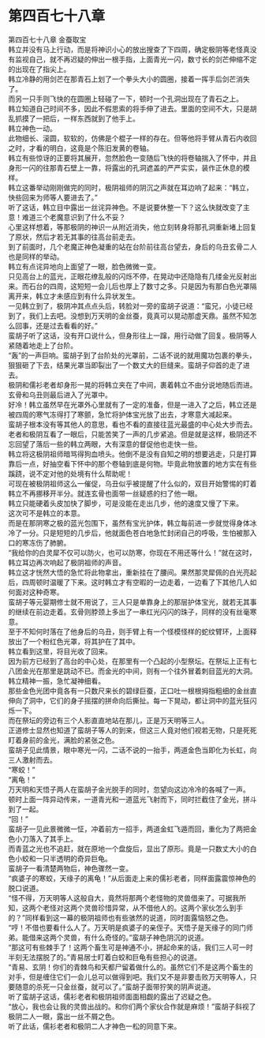 # 第四百七十八章

第四百七十八章 金蚕取宝\
韩立并没有马上行动，而是将神识小心的放出搜查了下四周，确定极阴等老怪真没有监视自己，就不再迟疑的伸出一根手指，上面青光一闪，数寸长的剑芒伸缩不定的出现在了指尖上。\
韩立冷静的用剑芒在那青石上划了一个拳头大小的圆圈，接着一挥手后剑芒消失了。\
而另一只手则飞快的在圆圈上轻碰了一下，顿时一个孔洞出现在了青石之上。\
韩立知道自己时间不多，因此不假思索的将手伸了进去。里面的空间不大，只是胡乱抓摸了一把后，一样东西就到了他手上。\
韩立神色一动。\
此物细长、滚圆，软软的，仿佛是个棍子一样的存在。但等他将手臂从青石内收回之时，才看的明白，这竟是个陈旧发黄的卷轴。\
韩立有些惊讶的正要将其展开，忽然脸色一变随后飞快的将卷轴揣入了怀中，并且身形一闪的往那青石壁上一靠，将露出的孔洞遮盖的严严实实，装作正休息的模样。\
韩立这番举动刚刚做完的同时，极阴祖师的阴沉之声就在耳边响了起来：“韩立，快些回来为师等人要进去了。”\
听了这话，韩立目中露出一丝诧异神色。不是说要休整一下？这么快就改变了主意！难道三个老魔意识到了什么不妥？\
心里这样想着，等那极阴的神识一从附近消失，他立刻转身将那孔洞重新堵上回复了原状，然后才若无其事的往高台前走去。\
到了前面时，几个老魔正神色凝重的站在台阶前往高台望去，身后的乌丑玄骨二人也是同样的举动。\
韩立有点诧异地向上面望了一眼，脸色微微一变。\
只见高台上的蓝光，正眼花缭乱般的闪烁不停，在晃动中还隐隐有几缕金光反射出来。而石台的四周，这短短一会儿后也厚上了数寸之多。只是因为有那白色光罩隔离开来，韩立才未感应到有什么异状发生。\
一见韩立到了，极阴冲其点点头后，转脸对一旁的蛮胡子说道：“蛮兄，小徒已经到了，我们上去吧。没想到万天明的金丝蚕，竟真可以晃动那虚天鼎。虽然不知怎么回事，还是过去看看的好。”\
蛮胡子听了这话，没有开口说什么，但身形往上一蹿，用行动做了回复。极阴等人紧随着地走上了台阶。\
“轰”的一声巨响。蛮胡子到了台阶处的光罩前，二话不说的就用魔功包裹的拳头，狠狠砸了下去，结果光罩当即裂出了一个数丈大的巨缝来。蛮胡子仰首的走了进去。\
极阴和儒衫老者却身形一晃的将韩立夹在了中间，裹着韩立不由分说地随后而进。玄骨和乌丑则最后进入了光罩中。\
好冷！韩立虽然早在光罩外心里就有了一定的准备，但是一进入了之后，韩立还是被四周的寒气冻得打了寒颤，急忙将护体宝光放了出去，才寒意大减起来。\
蛮胡子根本没有等其他人的意思，看也不看的直接往蓝光最盛的中心处大步而去。\
老者和极阴互看了一眼后，只能苦笑了一声的几步紧追。但是就是这样，极阴还不忘回望了落后一些的韩立两眼，大有深意的督促他也走快一些。\
韩立将这极阴祖师暗骂得狗血喷头。他倒不是没有自知之明的想要逃走，只是打算靠后一点，好抽空看下怀中的那个卷轴到底是何物。毕竟此物放置的地方实在有些蹊跷，说不定对他的处境有什么帮助呢！\
可现在被极阴祖师这么一催促，乌丑似乎被提醒了什么似的，双目开始警惕的盯着韩立不再挪移开半分。就连玄骨也面带一丝疑惑的扫了他一眼。\
韩立只能硬着头皮加快了脚步，可是没能在走出几步，他的速度又慢了下来。\
这次可不是韩立的本意。\
而是在那阴寒之极的蓝光包围下，虽然有宝光护体，韩立每前进一步就觉得身体冰冷了一分。只是短短的几步后，他就面色苍白地急忙封闭自己的呼吸，生怕被那入口的寒冻伤了肺腑。\
“我给你的白灵犀不仅可以防火，也可以防寒，你现在不用还等什么！”就在这时，韩立耳边再次响起了极阴祖师的声音。\
韩立这才恍然大悟的急忙将此物拿出，重新挂在了腰间。果然那灵犀佩的白光亮起后，四周顿时温暖了下来。这时韩立才有空暇的一边走着，一边看了下其他几人如何面对这种奇寒。\
蛮胡子等元婴期修士就不用说了，三人只是单靠身上的那层护体宝光，就若无其事的继续在前边走着。玄骨则脖颈上多出了一串红光闪闪的珠子，同样的没有丝毫寒意。\
至于不知何时落在了他身后的乌丑，则手臂上有一个怪模怪样的蛇纹臂环，上面释放出了一个粉红色光罩，将其护在了其中。\
韩立看到这里，将目光收了回来。\
因为前方已经到了高台的中心处，在那里有一个凸起的小型祭坛。在祭坛上正有七八团金光在那里是跳动不已。而金光的中间，则有一个往外冒着刺目蓝光的大洞。\
韩立精神一振，急忙凝神细看。\
那些金色光团中竟各有一只数尺来长的碧绿巨蚕，正口吐一根根拇指粗细的金丝直伸向了洞中，它们的身子摇摆的拼命向后撕扯。每一下晃动，都让洞中的蓝光狂闪烁一下。\
而在祭坛的旁边有三个人影直直地站在那儿，正是万天明等三人。\
正道修士显然也知道了蛮胡子等人的到来，但这三人竟对他们视若无物，只是死死盯着身前的金光，满脸的紧张之色。\
蛮胡子见此情景，眼中寒光一闪，二话不说的一抬手，两道金色当即化为长虹，向三人激射而去。\
“寒蛟！”\
“离龟！”\
万天明和天悟子两人在蛮胡子金光脱手的同时，忽望向这边冷冷的各喊了一声。\
顿时上面一阵异动传来，一道青光和一道蓝光飞射而下，同时拦截住了金光，拼斗到了一起。\
“回！”\
蛮胡子一见此景微微一怔，冲着前方一招手，两道金虹飞遁而回，重化为了两把金色小刀落入了其手上。\
而青蓝之光也不追赶，就在原地一个盘旋后，显出了原形。竟是一只数丈大小的白色小蛟和一只半透明的奇异巨龟。\
蛮胡子一看清楚两物后，神色骤然一变。\
“疯婆子的寒蛟，天缘子的离龟！”从后面走上来的儒衫老者，同样面露震惊神色的脱口说道。\
“怪不得，万天明等人这般自大，竟然将那两个老怪物的灵兽借来了。可据我所知，这两个老怪对这两个灵兽珍惜异常，从不借他人的。这两个家伙怎么到手的？”同样看到这一幕的极阴祖师也有些骇然的说道，同时面露恼怒之色。\
“哼！不借也要看什么人了。万天明是疯婆子的亲侄子。天悟子是天缘子的同门师弟。能借来这两个灵兽，有什么奇怪的。”蛮胡子神色阴沉的说道。\
“那这可有些棘手了！这两个畜生可是神通不小，拼起命来的话，我们三人可一时半刻无法摆脱了的。”青易居士盯着白蛟和巨龟有些担心的说道。\
“青易、玄阴！你们的青棘鸟和天都尸留着做什么的。虽然它们不是这两个畜生的对手，但是缠住它们一会儿总可以做得到吧。我们又不是非要击败万天明等人，只要随意的杀死一只金丝蚕，就可以了。”蛮胡子面带狞笑的阴声说道。\
听了蛮胡子这话，儒衫老者和极阴祖师面面相觑的露出了迟疑之色。\
“放心，我也会让我的灵兽出战的。和你们两个家伙合作就是麻烦！”蛮胡子斜视了极阴二人一眼，露出一丝不屑之色。\
听了此话，儒衫老者和极阴二人才神色一松的同意下来。
